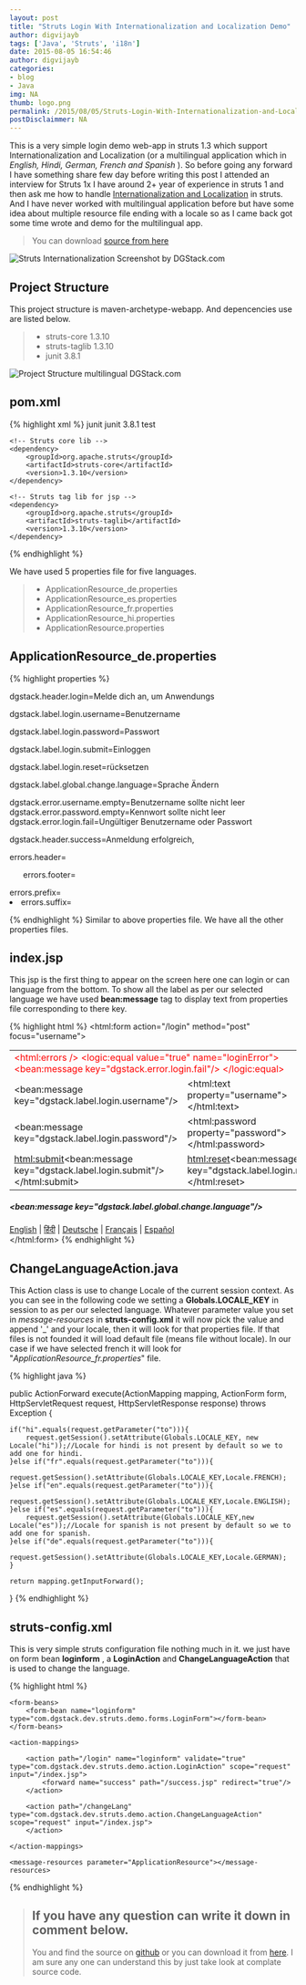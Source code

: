 ```yaml
---
layout: post
title: "Struts Login With Internationalization and Localization Demo"
author: digvijayb
tags: ['Java', 'Struts', 'i18n']
date: 2015-08-05 16:54:46
author: digvijayb
categories:
- blog
- Java
img: NA
thumb: logo.png
permalink: /2015/08/05/Struts-Login-With-Internationalization-and-Localization-Demo/
postDisclaimmer: NA
---
```

This is a very simple login demo web-app in struts 1.3 which support Internationalization and Localization (or a multilingual application which in *English, Hindi, German, French and Spanish* ). So before going any forward I have something share few day before writing this post I attended an interview for Struts 1x I have around 2+ year of experience in struts 1 and then ask me how to handle [Internationalization and Localization](https://en.wikipedia.org/wiki/Internationalization_and_localization) in struts. And I have never worked with multilingual application before but have some idea about multiple resource file ending with a locale so as I came back got some time wrote and demo for the multilingual app.<!--more-->

> <i class="fa fa-download" aria-hidden="true"></i> You can download [source from here](https://github.com/digvijaybhakuni/demo-struts1x/archive/multiligual-done.zip)

![Struts Internationalization Screenshot by DGStack.com](https://docs.google.com/drawings/d/1VxfqC68z_qd7uU3bXVDQd_oC8LzCc0tfFvF3UXg_NUM/pub?w=500&h=350)

Project Structure
-----
This project structure is maven-archetype-webapp. And depencencies use are listed below. 
>- struts-core 1.3.10
>- struts-taglib 1.3.10
>- junit 3.8.1

![Project Structure multilingual DGStack.com](https://docs.google.com/drawings/d/1sCpy0y4qApPRj_7rSMAsFzhT3NHq9Ca47cNQs1XWcBU/pub?w=449&h=589)

pom.xml
-----
{% highlight xml %}
<dependencies>
	<dependency>
		<groupId>junit</groupId>
		<artifactId>junit</artifactId>
		<version>3.8.1</version>
		<scope>test</scope>
	</dependency>

	<!-- Struts core lib -->
	<dependency>
		<groupId>org.apache.struts</groupId>
		<artifactId>struts-core</artifactId>
		<version>1.3.10</version>
	</dependency>

	<!-- Struts tag lib for jsp -->
	<dependency>
		<groupId>org.apache.struts</groupId>
		<artifactId>struts-taglib</artifactId>
		<version>1.3.10</version>
	</dependency>
</dependencies>
{% endhighlight %}

We have used  5 properties file for five languages.

>- ApplicationResource_de.properties
>- ApplicationResource_es.properties
>- ApplicationResource_fr.properties
>- ApplicationResource_hi.properties
>- ApplicationResource.properties

ApplicationResource_de.properties
-----
{% highlight properties %}

dgstack.header.login=Melde dich an, um Anwendungs

dgstack.label.login.username=Benutzername

dgstack.label.login.password=Passwort

dgstack.label.login.submit=Einloggen

dgstack.label.login.reset=rücksetzen

dgstack.label.global.change.language=Sprache Ändern

dgstack.error.username.empty=Benutzername sollte nicht leer
dgstack.error.password.empty=Kennwort sollte nicht leer
dgstack.error.login.fail=Ungültiger Benutzername oder Passwort

dgstack.header.success=Anmeldung erfolgreich,


errors.header=<ul>
errors.footer=</ul>
errors.prefix=<li>
errors.suffix=</li>

{% endhighlight %}
Similar to above properties file. We have all the other properties files.

index.jsp
-----
This jsp is the first thing to appear on the screen here one can login or can language from the bottom. To show all the label as per our selected language we have used **bean:message** tag to display text from properties file corresponding to there key.

{% highlight html %}
<html:form action="/login" method="post" focus="username">
    <table>
    	<tr>
    		<td colspan="2" style="color:red;">
    			<html:errors />
    			<logic:equal value="true" name="loginError">
    				<bean:message key="dgstack.error.login.fail"/>
    			</logic:equal>
    		</td>
    	</tr>
    	<tr>
    		<td><bean:message key="dgstack.label.login.username"/></td>
    		<td><html:text property="username"></html:text></td>
    	</tr>
    	<tr>
    		<td><bean:message key="dgstack.label.login.password"/></td>
    		<td><html:password property="password"></html:password></td>
    	</tr>
    	<tr>
    		<td><html:submit><bean:message key="dgstack.label.login.submit"/></html:submit></td>
    		<td><html:reset><bean:message key="dgstack.label.login.reset"/></html:reset></td>
    	</tr>
    </table>
    <div>
    	<h5><bean:message key="dgstack.label.global.change.language"/></h5>
    	<a href='changeLang.do?to=en'>English</a> | 
    	<a href='changeLang.do?to=hi'>&#2361;&#2367;&#2306;&#2342;&#2368;</a> | 
    	<a href='changeLang.do?to=de'>Deutsche</a> |
    	<a href='changeLang.do?to=fr'>Français</a> | 
    	<a href='changeLang.do?to=es'>Español</a>  
    </div>
</html:form>
{% endhighlight %}

ChangeLanguageAction.java
-----
This Action class is use to change Locale of the current session context. As you can see in the following code we setting a **Globals.LOCALE_KEY** in session to as per our selected language. Whatever parameter value you set in *message-resources* in **struts-config.xml** it will now pick the value and append '_' and your locale, then it will look for that properties file. If that files is not founded it will load default file (means file without locale). 
In our case if we have selected french it will look for  "*ApplicationResource_fr.properties*" file.

{% highlight java %}

public ActionForward execute(ActionMapping mapping, ActionForm form, HttpServletRequest request,
		HttpServletResponse response) throws Exception {
	
	if("hi".equals(request.getParameter("to"))){
		request.getSession().setAttribute(Globals.LOCALE_KEY, new  Locale("hi"));//Locale for hindi is not present by default so we to add one for hindi.
	}else if("fr".equals(request.getParameter("to"))){
		request.getSession().setAttribute(Globals.LOCALE_KEY,Locale.FRENCH);
	}else if("en".equals(request.getParameter("to"))){
		request.getSession().setAttribute(Globals.LOCALE_KEY,Locale.ENGLISH);
	}else if("es".equals(request.getParameter("to"))){
		request.getSession().setAttribute(Globals.LOCALE_KEY,new  Locale("es"));//Locale for spanish is not present by default so we to add one for spanish.
	}else if("de".equals(request.getParameter("to"))){
		request.getSession().setAttribute(Globals.LOCALE_KEY,Locale.GERMAN);
	} 
	
	return mapping.getInputForward();
}
{% endhighlight %}

struts-config.xml
-----
This is very simple struts configuration file nothing much in it. we just have on form bean **loginform** , a **LoginAction** and  **ChangeLanguageAction** that is used to change the language.

{% highlight html %}
<?xml version="1.0" encoding="UTF-8"?>
<!DOCTYPE struts-config PUBLIC 
"-//Apache Software Foundation//DTD Struts Configuration 1.3//EN" 
"http://jakarta.apache.org/struts/dtds/struts-config_1_3.dtd">

<struts-config>
	
	<form-beans>
		<form-bean name="loginform" type="com.dgstack.dev.struts.demo.forms.LoginForm"></form-bean>
	</form-beans>
	
	<action-mappings>
		
		<action path="/login" name="loginform" validate="true" type="com.dgstack.dev.struts.demo.action.LoginAction" scope="request" input="/index.jsp">
			<forward name="success" path="/success.jsp" redirect="true"/>
		</action>
		
		<action path="/changeLang" type="com.dgstack.dev.struts.demo.action.ChangeLanguageAction" scope="request" input="/index.jsp">
		</action>
		
	</action-mappings>
	
	<message-resources parameter="ApplicationResource"></message-resources>
</struts-config>
{% endhighlight %}

>If you have any question can write it down in comment below. 
>-----
> You and find the source on [github](https://github.com/digvijaybhakuni/demo-struts1x/tree/multiligual-done) or you can download it from [here](https://github.com/digvijaybhakuni/demo-struts1x/archive/multiligual-done.zip). I am sure any one can understand this by just take look at complate source code.
> 